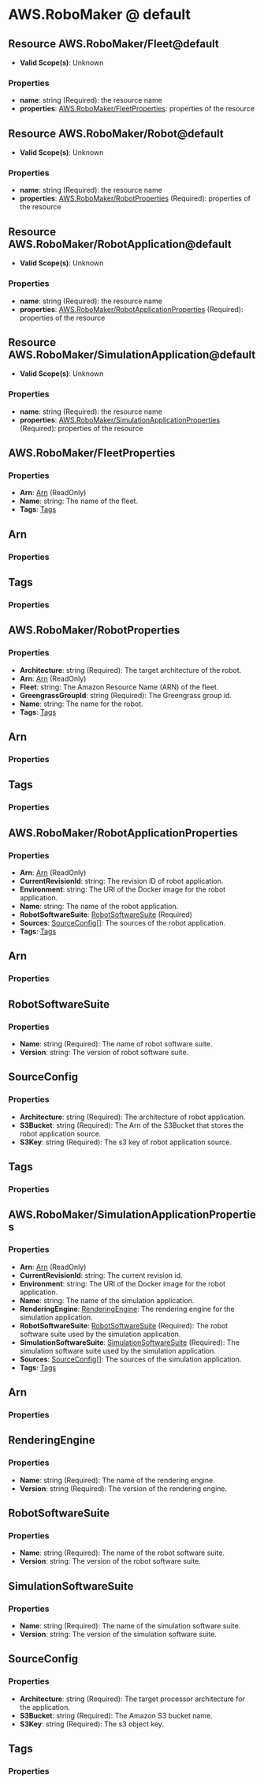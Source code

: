 # AWS.RoboMaker @ default

## Resource AWS.RoboMaker/Fleet@default
* **Valid Scope(s)**: Unknown
### Properties
* **name**: string (Required): the resource name
* **properties**: [AWS.RoboMaker/FleetProperties](#awsrobomakerfleetproperties): properties of the resource

## Resource AWS.RoboMaker/Robot@default
* **Valid Scope(s)**: Unknown
### Properties
* **name**: string (Required): the resource name
* **properties**: [AWS.RoboMaker/RobotProperties](#awsrobomakerrobotproperties) (Required): properties of the resource

## Resource AWS.RoboMaker/RobotApplication@default
* **Valid Scope(s)**: Unknown
### Properties
* **name**: string (Required): the resource name
* **properties**: [AWS.RoboMaker/RobotApplicationProperties](#awsrobomakerrobotapplicationproperties) (Required): properties of the resource

## Resource AWS.RoboMaker/SimulationApplication@default
* **Valid Scope(s)**: Unknown
### Properties
* **name**: string (Required): the resource name
* **properties**: [AWS.RoboMaker/SimulationApplicationProperties](#awsrobomakersimulationapplicationproperties) (Required): properties of the resource

## AWS.RoboMaker/FleetProperties
### Properties
* **Arn**: [Arn](#arn) (ReadOnly)
* **Name**: string: The name of the fleet.
* **Tags**: [Tags](#tags)

## Arn
### Properties

## Tags
### Properties

## AWS.RoboMaker/RobotProperties
### Properties
* **Architecture**: string (Required): The target architecture of the robot.
* **Arn**: [Arn](#arn) (ReadOnly)
* **Fleet**: string: The Amazon Resource Name (ARN) of the fleet.
* **GreengrassGroupId**: string (Required): The Greengrass group id.
* **Name**: string: The name for the robot.
* **Tags**: [Tags](#tags)

## Arn
### Properties

## Tags
### Properties

## AWS.RoboMaker/RobotApplicationProperties
### Properties
* **Arn**: [Arn](#arn) (ReadOnly)
* **CurrentRevisionId**: string: The revision ID of robot application.
* **Environment**: string: The URI of the Docker image for the robot application.
* **Name**: string: The name of the robot application.
* **RobotSoftwareSuite**: [RobotSoftwareSuite](#robotsoftwaresuite) (Required)
* **Sources**: [SourceConfig](#sourceconfig)[]: The sources of the robot application.
* **Tags**: [Tags](#tags)

## Arn
### Properties

## RobotSoftwareSuite
### Properties
* **Name**: string (Required): The name of robot software suite.
* **Version**: string: The version of robot software suite.

## SourceConfig
### Properties
* **Architecture**: string (Required): The architecture of robot application.
* **S3Bucket**: string (Required): The Arn of the S3Bucket that stores the robot application source.
* **S3Key**: string (Required): The s3 key of robot application source.

## Tags
### Properties

## AWS.RoboMaker/SimulationApplicationProperties
### Properties
* **Arn**: [Arn](#arn) (ReadOnly)
* **CurrentRevisionId**: string: The current revision id.
* **Environment**: string: The URI of the Docker image for the robot application.
* **Name**: string: The name of the simulation application.
* **RenderingEngine**: [RenderingEngine](#renderingengine): The rendering engine for the simulation application.
* **RobotSoftwareSuite**: [RobotSoftwareSuite](#robotsoftwaresuite) (Required): The robot software suite used by the simulation application.
* **SimulationSoftwareSuite**: [SimulationSoftwareSuite](#simulationsoftwaresuite) (Required): The simulation software suite used by the simulation application.
* **Sources**: [SourceConfig](#sourceconfig)[]: The sources of the simulation application.
* **Tags**: [Tags](#tags)

## Arn
### Properties

## RenderingEngine
### Properties
* **Name**: string (Required): The name of the rendering engine.
* **Version**: string (Required): The version of the rendering engine.

## RobotSoftwareSuite
### Properties
* **Name**: string (Required): The name of the robot software suite.
* **Version**: string: The version of the robot software suite.

## SimulationSoftwareSuite
### Properties
* **Name**: string (Required): The name of the simulation software suite.
* **Version**: string: The version of the simulation software suite.

## SourceConfig
### Properties
* **Architecture**: string (Required): The target processor architecture for the application.
* **S3Bucket**: string (Required): The Amazon S3 bucket name.
* **S3Key**: string (Required): The s3 object key.

## Tags
### Properties

